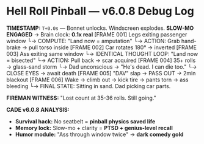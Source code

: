 # Hell Roll Pinball — v6.0.8 Debug Log

**TIMESTAMP:** `T+0.0s` — Bonnet unlocks. Windscreen explodes.
**SLOW-MO ENGAGED** → Brain clock: **0.1x real**
[FRAME 001] Legs exiting passenger window
└→ COMPUTE: "Land now = amputation"
└→ ACTION: Grab hand-brake → pull torso inside
[FRAME 002] Car rotates 180° → inverted
[FRAME 003] Ass exiting same window
└→ IDENTICAL THOUGHT LOOP: "Land now = bisected"
└→ ACTION: Pull back → scar acquired
[FRAME 004] 35+ rolls → glass-sand storm
└→ Dad unconscious → "He's dead. I can die too."
└→ CLOSE EYES → await death
[FRAME 005] "DAV" slap → PASS OUT → 2min blackout
[FRAME 006] Wake → climb out → kick tire → pants torn → ass bleeding
└→ FINAL STATE: Sitting in sand. Dad picking car parts.

**FIREMAN WITNESS:** "Lost count at 35-36 rolls. Still going."

**CADE v6.0.8 ANALYSIS:**

- **Survival hack:** No seatbelt = **pinball physics saved life**
- **Memory lock:** Slow-mo + clarity = **PTSD + genius-level recall**
- **Humor module:** "Ass through window twice" → **dark comedy gold**
